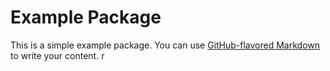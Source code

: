 # Example Package

This is a simple example package. You can use
[GitHub-flavored Markdown](https://guides.github.com/features/mastering-markdown/)
to write your content.  r